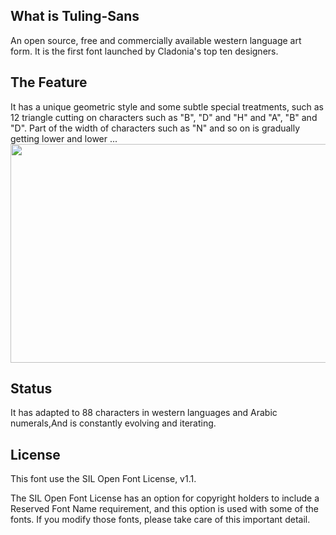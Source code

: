 ## What is Tuling-Sans
An open source, free and commercially available western language art form. It is the first font launched by Cladonia's top ten designers. 
## The Feature
It has a unique geometric style and some subtle special treatments, such as 12 triangle cutting on characters such as "B", "D" and "H" and "A", "B" and "D". Part of the width of characters such as "N" and so on is gradually getting lower and lower ... 
<img src="https://s1.ax1x.com/2023/06/18/pClxNB8.png" width="1001" height="350" />
     
## Status
It has adapted to 88 characters in western languages and Arabic numerals,And is constantly evolving and iterating.
## License
This font use the SIL Open Font License, v1.1.

The SIL Open Font License has an option for copyright holders to include a Reserved Font Name requirement, and this option is used with some of the fonts. If you modify those fonts, please take care of this important detail.
